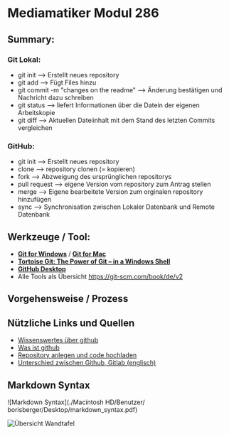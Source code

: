 # Mediamatiker Modul 286

## Summary:

### Git Lokal: 

 - git init --> Erstellt neues repository
 - git add --> Fügt Files hinzu
 - git commit -m "changes on the readme" --> Änderung bestätigen und Nachricht dazu schreiben 
 - git status --> liefert Informationen über die Datein der eigenen Arbeitskopie
 - git diff --> Aktuellen Dateiinhalt mit dem Stand des letzten Commits vergleichen
 
 ### GitHub:
 
 - git init --> Erstellt neues repository
 - clone --> repository clonen (= kopieren)
 - fork --> Abzweigung des ursprünglichen repositorys
 - pull request --> eigene Version vom repository zum Antrag stellen
 - merge --> Eigene bearbeitete Version zum orginalen repository hinzufügen
 - sync --> Synchronisation zwischen Lokaler Datenbank und Remote Datenbank
 

## Werkzeuge / Tool: 

* [**Git for Windows**](https://git-scm.com/download/win) / [**Git for Mac**](https://git-scm.com/download/mac)
* [**Tortoise Git: The Power of Git – in a Windows Shell**](https://tortoisegit.org/)
* [**GitHub Desktop**](https://desktop.github.com/)
* Alle Tools als Übersicht  https://git-scm.com/book/de/v2

## Vorgehensweise / Prozess

## Nützliche Links und Quellen
* [Wissenswertes über github](https://t3n.de/news/eigentlich-github-472886/)
* [Was ist github](https://kinsta.com/de/wissensdatenbank/was-ist-github/)
* [Repository anlegen und code hochladen](https://legacy.thomas-leister.de/github-fuer-anfaenger-repository-anlegen-und-code-hochladen/)
* [Unterschied zwischen Github, Gitlab (englisch)](https://usersnap.com/blog/gitlab-github/)

## Markdown Syntax
![Markdown Syntax](./Macintosh HD⁩/Benutzer⁩/⁨borisberger⁩/Desktop⁩/markdown_syntax.pdf)

![Übersicht Wandtafel](./assets/images/wandtafel_zusammenfassung_git_github.jpeg)




